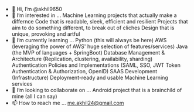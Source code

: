 - 👋 Hi, I’m @akhil9650
- 👀 I’m interested in ...
      Machine Learning projects that actually make a differnce
      Code that is readable, sleek, efficient and resilient
      Projects that aim to do something different, to break out of cliches
      Design that is unique, provoking and artful
- 🌱 I’m currently learning ...
      Python (this will always be here)
      AWS (leveraging the power of AWS' huge selection of features/services)
      Java (the MVP of languages + SpringBoot)
      Database Management & Architecture (Replication, clustering, availability, sharding)
      Authentication Policies and Implementations (SAML, SSO, JWT Token Authentication & Authorization, OpenID)
      SAAS Development (Infrastructure)
      Deployment-ready and usable Machine Learning services
- 💞️ I’m looking to collaborate on ...
      Android project that is a brainchild of mine (all I can say)
- 📫 How to reach me ...
      me.akhil24@gmail.com

<!---
akhil9650/akhil9650 is a ✨ special ✨ repository because its `README.md` (this file) appears on your GitHub profile.
You can click the Preview link to take a look at your changes.
--->
